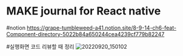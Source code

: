 # MAKE journal for React native

#notion
https://grape-tumbleweed-a41.notion.site/8-9-14-ch6-feat-Component-directory-5022b84a650244cea4239cf779b82247

#실행화면
코드 리뷰할 때 정리
![20220920_150102](https://user-images.githubusercontent.com/58411932/191179002-72e06eb5-462e-4705-9d4f-2a99975717cb.png)
